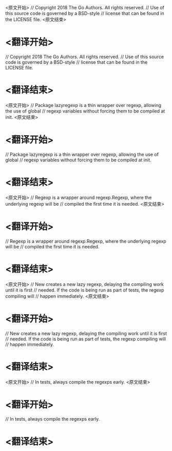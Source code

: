 
<原文开始>
// Copyright 2018 The Go Authors. All rights reserved.
// Use of this source code is governed by a BSD-style
// license that can be found in the LICENSE file.
<原文结束>

# <翻译开始>
// Copyright 2018 The Go Authors. All rights reserved.
// Use of this source code is governed by a BSD-style
// license that can be found in the LICENSE file.
# <翻译结束>


<原文开始>
// Package lazyregexp is a thin wrapper over regexp, allowing the use of global
// regexp variables without forcing them to be compiled at init.
<原文结束>

# <翻译开始>
// Package lazyregexp is a thin wrapper over regexp, allowing the use of global
// regexp variables without forcing them to be compiled at init.
# <翻译结束>


<原文开始>
// Regexp is a wrapper around regexp.Regexp, where the underlying regexp will be
// compiled the first time it is needed.
<原文结束>

# <翻译开始>
// Regexp is a wrapper around regexp.Regexp, where the underlying regexp will be
// compiled the first time it is needed.
# <翻译结束>


<原文开始>
// New creates a new lazy regexp, delaying the compiling work until it is first
// needed. If the code is being run as part of tests, the regexp compiling will
// happen immediately.
<原文结束>

# <翻译开始>
// New creates a new lazy regexp, delaying the compiling work until it is first
// needed. If the code is being run as part of tests, the regexp compiling will
// happen immediately.
# <翻译结束>


<原文开始>
// In tests, always compile the regexps early.
<原文结束>

# <翻译开始>
// In tests, always compile the regexps early.
# <翻译结束>

